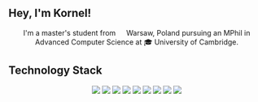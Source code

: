 <h2> Hey, I'm Kornel!</h1>

<p align="center">
  I'm a master's student from <img src="https://cdn-icons-png.flaticon.com/512/197/197529.png" width="13"/> Warsaw, Poland pursuing an MPhil in Advanced Computer Science at 🎓 University of Cambridge.
</p> 

<h2>Technology Stack</h2>

<p align="center">
<img src="https://img.shields.io/badge/Python-14354C?style=for-the-badge&logo=python&logoColor=white"/>
<img src="https://img.shields.io/badge/C%2B%2B-00599C?style=for-the-badge&logo=c%2B%2B&logoColor=white"/>
<img src="https://img.shields.io/badge/Java-ED8B00?style=for-the-badge&logo=java&logoColor=white"/>
<img src="https://img.shields.io/badge/Amazon_AWS-232F3E?style=for-the-badge&logo=amazon-aws&logoColor=white"/>
<img src="https://img.shields.io/badge/Google_Cloud-4285F4?style=for-the-badge&logo=google-cloud&logoColor=white"/>
<img src="https://img.shields.io/badge/Microsoft_Azure-0089D6?style=for-the-badge&logo=microsoft-azure&logoColor=white"/>
<img src="https://img.shields.io/badge/PostgreSQL-316192?style=for-the-badge&logo=postgresql&logoColor=white"/>
<img src="https://img.shields.io/badge/Git-black?style=for-the-badge&logo=git"/>
<img src="https://img.shields.io/badge/GitHub-100000?style=for-the-badge&logo=github&logoColor=white"/>
</p>


